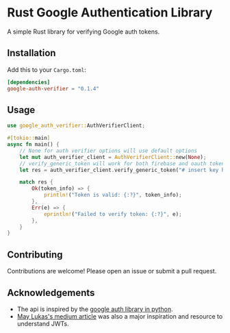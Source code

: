 # Rust Google Authentication Library

A simple Rust library for verifying Google auth tokens.

## Installation

Add this to your `Cargo.toml`:

```toml
[dependencies]
google-auth-verifier = "0.1.4"
```

## Usage
```rust 
use google_auth_verifier::AuthVerifierClient;

#[tokio::main]
async fn main() {
    // None for auth verifier options will use default options
    let mut auth_verifier_client = AuthVerifierClient::new(None);
    // verify_generic_token will work for both firebase and oauth tokens
    let res = auth_verifier_client.verify_generic_token("# insert key here").await;

    match res {
        Ok(token_info) => {
            println!("Token is valid: {:?}", token_info);
        },
        Err(e) => {
            eprintln!("Failed to verify token: {:?}", e);
        },
    }
}
```

## Contributing
Contributions are welcome! Please open an issue or submit a pull request.

## Acknowledgements
- The api is inspired by the [google auth library in python](https://github.com/googleapis/google-auth-library-python). 
- [May Lukas's medium article](https://medium.com/@maylukas/firebase-token-authentication-in-rust-a1885f0982df) was also a 
major inspiration and resource to understand JWTs.
